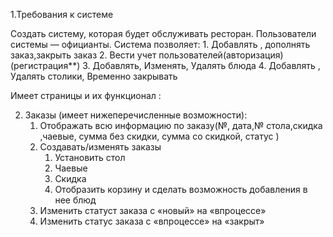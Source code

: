1.Требования к системе

Создать систему, которая будет обслуживать ресторан. Пользователи системы — официанты. 
Система позволяет:
    1. Добавлять , дополнять заказ,закрыть заказ
    2. Вести учет пользователей(авторизация)(регистрация**)
    3. Добавлять, Изменять, Удалять блюда
    4. Добавлять , Удалять столики, Временно закрывать



Имеет страницы и их функционал :
    
   2. Заказы (имеет нижеперечисленные возможности):
        1. Отображать всю информацию по заказу(№, дата,№ стола,скидка ,чаевые, сумма без скидки, сумма со скидкой, статус )
        2. Создавать/изменять заказы
            1. Установить стол
            2. Чаевые
            3. Скидка
            4. Отобразить корзину и сделать возможность добавления в нее блюд
        3. Изменить статуст заказа с «новый» на «впроцессе»
        4. Изменить статус заказа с «впроцессе» на «закрыт»
